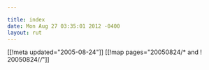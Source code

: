 ```yaml
---

title: index
date: Mon Aug 27 03:35:01 2012 -0400
layout: rut
---
```


[[!meta updated="2005-08-24"]]
[[!map pages="20050824/* and ! 20050824/*/*"]]
